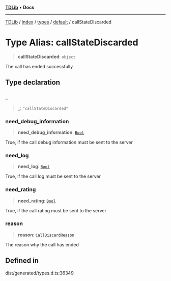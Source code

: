 [**TDLib**](../../../../../../README.md) • **Docs**

***

[TDLib](../../../../../../modules.md) / [index](../../../../../README.md) / [types](../../../README.md) / [default](../README.md) / callStateDiscarded

# Type Alias: callStateDiscarded

> **callStateDiscarded**: `object`

The call has ended successfully

## Type declaration

### \_

> **\_**: `"callStateDiscarded"`

### need\_debug\_information

> **need\_debug\_information**: [`Bool`](Bool.md)

True, if the call debug information must be sent to the server

### need\_log

> **need\_log**: [`Bool`](Bool.md)

True, if the call log must be sent to the server

### need\_rating

> **need\_rating**: [`Bool`](Bool.md)

True, if the call rating must be sent to the server

### reason

> **reason**: [`CallDiscardReason`](CallDiscardReason.md)

The reason why the call has ended

## Defined in

dist/generated/types.d.ts:36349
